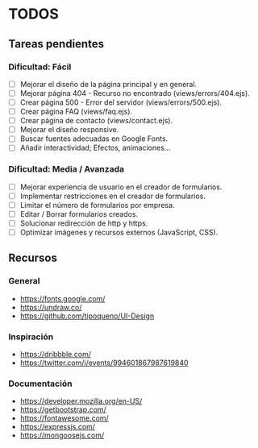 # TODOS

## Tareas pendientes

### Dificultad: Fácil

- [ ] Mejorar el diseño de la página principal y en general.
- [ ] Mejorar página 404 - Recurso no encontrado (views/errors/404.ejs).
- [ ] Crear página 500 - Error del servidor (views/errors/500.ejs).
- [ ] Crear página FAQ (views/faq.ejs).
- [ ] Crear página de contacto (views/contact.ejs).
- [ ] Mejorar el diseño responsive.
- [ ] Buscar fuentes adecuadas en Google Fonts.
- [ ] Añadir interactividad; Efectos, animaciones...

### Dificultad: Media / Avanzada

- [ ] Mejorar experiencia de usuario en el creador de formularios.
- [ ] Implementar restricciones en el creador de formularios.
- [ ] Limitar el número de formularios por empresa.
- [ ] Editar / Borrar formularios creados.
- [ ] Solucionar redirección de http y https.
- [ ] Optimizar imágenes y recursos externos (JavaScript, CSS).

## Recursos

### General

- https://fonts.google.com/
- https://undraw.co/
- https://github.com/tipoqueno/UI-Design

### Inspiración

- https://dribbble.com/
- https://twitter.com/i/events/994601867987619840

### Documentación

- https://developer.mozilla.org/en-US/
- https://getbootstrap.com/
- https://fontawesome.com/
- https://expressjs.com/
- https://mongoosejs.com/
